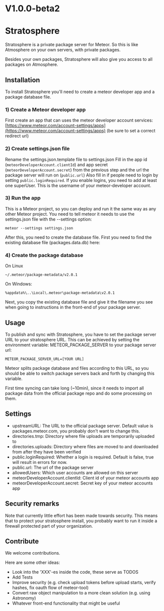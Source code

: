 # V1.0.0-beta2

# Stratosphere
Stratosphere is a private package server for Meteor. 
So this is like Atmosphere on your own servers, with private packages.

Besides your own packages, Stratosphere will also give you access to all packages on Atmosphere.

## Installation

To install Stratosphere you'll need to create a meteor developer app and a package database file.

### 1) Create a Meteor developer app
First create an app that can uses the meteor developer account services:
[https://www.meteor.com/account-settings/apps](https://www.meteor.com/account-settings/apps) (be sure to set a correct redirect url)

### 2) Create settings.json file
Rename the settings.json.template file to settings.json
Fill in the app id (`meteorDeveloperAccount.clientId`) and app secret (`meteorDeveloperAccount.secret`) from the previous step and the url the package server will run on (`public.url`)
Also fill in if people need to login by setting `public.loginRequired`. If you enable logins, you need to add at least one superUser. This is the username of your meteor-developer account.

### 3) Run the app
This is a Meteor project, so you can deploy and run it the same way as any other Meteor project.
You need to tell meteor it needs to use the settings.json file with the --settings option:

```
meteor --settings settings.json
```

After this, you need to create the database file.
First you need to find the existing database file (packages.data.db) here:

### 4) Create the package database
On Linux
```
~/.meteor/package-metadata/v2.0.1
```

On Windows:
```
%appdata%\..\Local\.meteor\package-metadata\v2.0.1
```
Next, you copy the existing database file and give it the filename you see when going to instructions in the front-end of your package server.

## Usage
To publish and sync with Stratosphere, you have to set the package server URL to your stratosphere URL.
This can be achieved by setting the environment variable: METEOR_PACKAGE_SERVER to your package server url:
```
METEOR_PACKAGE_SERVER_URL=[YOUR URL]
```

Meteor splits package database and files according to this URL, so you should be able to switch package servers back and forth by changing this variable.

First time syncing can take long (~10min), since it needs to import all package data from the official package repo and do some processing on them.

## Settings
* upstreamURL: The URL to the official package server. Default value is packages.meteor.com, you probably don't want to change this.
* directories.tmp: Directory where file uploads are temporarily uploaded to
* directories.uploads: Directory where files are moved to and downloaded from after they have been verified
* public.loginRequired: Whether a login is required. Default is false, true will result in errors for now.
* public.url: The url of the package server
* allowedUsers: Which user accounts are allowed on this server
* meteorDeveloperAccount.clientId: Client id of your meteor accounts app
* meteorDeveloperAccount.secret: Secret key of your meteor accounts app

## Security remarks
Note that currently little effort has been made towards security.
This means that to protect your stratosphere install, you probably want to run it inside a firewall protected part of your organization.

## Contribute
We welcome contributions.

Here are some other ideas:
- Look into the 'XXX'-es inside the code, these serve as TODOS
- Add Tests
- Improve security (e.g. check upload tokens before upload starts, verify hashes, fix oauth flow of meteor-tool)
- Convert raw object manipulation to a more clean solution (e.g. using Astronomy)
- Whatever front-end functionality that might be useful